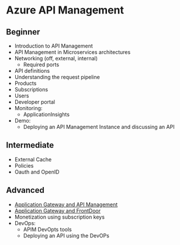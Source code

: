 # Azure API Management

## Beginner

- Introduction to API Management
- API Management in Microservices architectures
- Networking (off, external, internal)
  - Required ports
- API definitions
- Understanding the request pipeline
- Products
- Subscriptions
- Users
- Developer portal
- Monitoring:
  - ApplicationInsights
- Demo:
  - Deploying an API Management Instance and discussing an API

## Intermediate

- External Cache
- Policies
- Oauth and OpenID

## Advanced

- [Application Gateway and API Management](https://docs.microsoft.com/en-us/azure/api-management/api-management-howto-integrate-internal-vnet-appgateway#:~:text=Integrating%20Application%20Gateway%20with%20API%20Management%20provides%20the,as%20a%20frontend%20to%20your%20API%20Management%20instance.)
- [Application Gateway and FrontDoor](https://azure.microsoft.com/en-us/resources/templates/201-front-door-api-management/)
- Monetization using subscription keys
- DevOps:
  - APIM DevOpts tools
  - Deploying an API using the DevOPs
